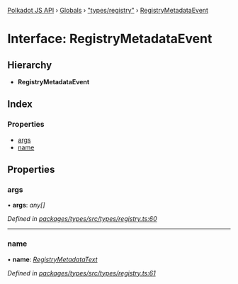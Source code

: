 [Polkadot JS API](../README.md) › [Globals](../globals.md) › ["types/registry"](../modules/_types_registry_.md) › [RegistryMetadataEvent](_types_registry_.registrymetadataevent.md)

# Interface: RegistryMetadataEvent

## Hierarchy

* **RegistryMetadataEvent**

## Index

### Properties

* [args](_types_registry_.registrymetadataevent.md#args)
* [name](_types_registry_.registrymetadataevent.md#name)

## Properties

###  args

• **args**: *any[]*

*Defined in [packages/types/src/types/registry.ts:60](https://github.com/polkadot-js/api/blob/e8b127e177/packages/types/src/types/registry.ts#L60)*

___

###  name

• **name**: *[RegistryMetadataText](_types_registry_.registrymetadatatext.md)*

*Defined in [packages/types/src/types/registry.ts:61](https://github.com/polkadot-js/api/blob/e8b127e177/packages/types/src/types/registry.ts#L61)*

